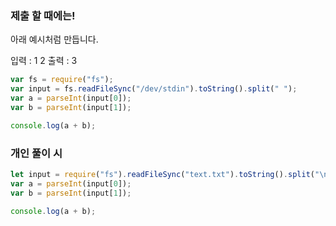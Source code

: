 ### 제출 할 때에는!

아래 예시처럼 만듭니다.

입력 : 1 2
출력 : 3

```js
var fs = require("fs");
var input = fs.readFileSync("/dev/stdin").toString().split(" ");
var a = parseInt(input[0]);
var b = parseInt(input[1]);

console.log(a + b);
```

### 개인 풀이 시

```js
let input = require("fs").readFileSync("text.txt").toString().split("\n");
var a = parseInt(input[0]);
var b = parseInt(input[1]);

console.log(a + b);
```
